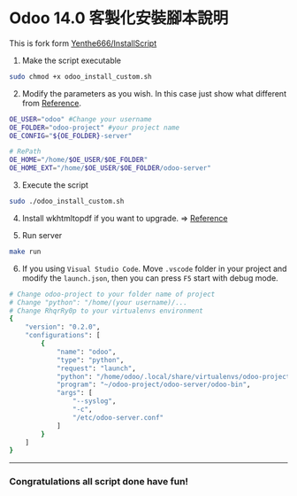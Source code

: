# Odoo 14.0 客製化安裝腳本說明

This is fork form [Yenthe666/InstallScript](https://github.com/Yenthe666/InstallScript)

1. Make the script executable

```sh
sudo chmod +x odoo_install_custom.sh
```

2. Modify the parameters as you wish. In this case just show what different from [Reference](https://github.com/Yenthe666/InstallScript).
```sh
OE_USER="odoo" #Change your username
OE_FOLDER="odoo-project" #your project name
OE_CONFIG="${OE_FOLDER}-server"

# RePath
OE_HOME="/home/$OE_USER/$OE_FOLDER"
OE_HOME_EXT="/home/$OE_USER/$OE_FOLDER/odoo-server"

```

3. Execute the script
```sh
sudo ./odoo_install_custom.sh
```

4. Install wkhtmltopdf if you want to upgrade. =>
[Reference](https://computingforgeeks.com/install-wkhtmltopdf-on-ubuntu-debian-linux/)

5. Run server
```sh
make run
```

6. If you using `Visual Studio Code`. Move `.vscode` folder in your project and modify the `launch.json`, then you can press `F5` start with debug mode.
```sh
# Change odoo-project to your folder name of project
# Change "python": "/home/(your username)/...
# Change RhqrRy0p to your virtualenvs environment
{
    "version": "0.2.0",
    "configurations": [
        {
            "name": "odoo",
            "type": "python",
            "request": "launch",
            "python": "/home/odoo/.local/share/virtualenvs/odoo-project-RhqrRy0p/bin/python3.8",
            "program": "~/odoo-project/odoo-server/odoo-bin",
            "args": [
                "--syslog",
                "-c",
                "/etc/odoo-server.conf"
            ]
        }
    ]
}
```

---
### Congratulations all script done have fun!
